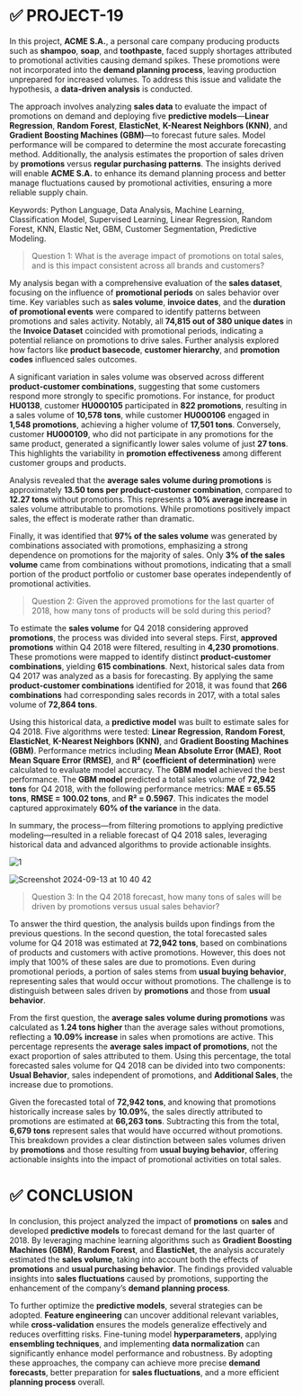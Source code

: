 # ✅ PROJECT-19

In this project, **ACME S.A.**, a personal care company producing products such as **shampoo**, **soap**, and **toothpaste**, faced supply shortages attributed to promotional activities causing demand spikes. These promotions were not incorporated into the **demand planning process**, leaving production unprepared for increased volumes. To address this issue and validate the hypothesis, a **data-driven analysis** is conducted.

The approach involves analyzing **sales data** to evaluate the impact of promotions on demand and deploying five **predictive models**—**Linear Regression**, **Random Forest**, **ElasticNet**, **K-Nearest Neighbors (KNN)**, and **Gradient Boosting Machines (GBM)**—to forecast future sales. Model performance will be compared to determine the most accurate forecasting method. Additionally, the analysis estimates the proportion of sales driven by **promotions** versus **regular purchasing patterns**. The insights derived will enable **ACME S.A.** to enhance its demand planning process and better manage fluctuations caused by promotional activities, ensuring a more reliable supply chain.

Keywords: Python Language, Data Analysis, Machine Learning, Classification Model, Supervised Learning, Linear Regression, Random Forest, KNN, Elastic Net, GBM, Customer Segmentation, Predictive Modeling.

> Question 1: What is the average impact of promotions on total sales, and is this impact consistent across all brands and customers?

My analysis began with a comprehensive evaluation of the **sales dataset**, focusing on the influence of **promotional periods** on sales behavior over time. Key variables such as **sales volume**, **invoice dates**, and the **duration of promotional events** were compared to identify patterns between promotions and sales activity. Notably, all **74,815 out of 380 unique dates** in the **Invoice Dataset** coincided with promotional periods, indicating a potential reliance on promotions to drive sales. Further analysis explored how factors like **product basecode**, **customer hierarchy**, and **promotion codes** influenced sales outcomes.

A significant variation in sales volume was observed across different **product-customer combinations**, suggesting that some customers respond more strongly to specific promotions. For instance, for product **HU0138**, customer **HU000105** participated in **822 promotions**, resulting in a sales volume of **10,578 tons**, while customer **HU000106** engaged in **1,548 promotions**, achieving a higher volume of **17,501 tons**. Conversely, customer **HU000109**, who did not participate in any promotions for the same product, generated a significantly lower sales volume of just **27 tons**. This highlights the variability in **promotion effectiveness** among different customer groups and products.

Analysis revealed that the **average sales volume during promotions** is approximately **13.50 tons per product-customer combination**, compared to **12.27 tons** without promotions. This represents a **10% average increase** in sales volume attributable to promotions. While promotions positively impact sales, the effect is moderate rather than dramatic.

Finally, it was identified that **97% of the sales volume** was generated by combinations associated with promotions, emphasizing a strong dependence on promotions for the majority of sales. Only **3% of the sales volume** came from combinations without promotions, indicating that a small portion of the product portfolio or customer base operates independently of promotional activities.

> Question 2: Given the approved promotions for the last quarter of 2018, how many tons of products will be sold during this period?

To estimate the **sales volume** for Q4 2018 considering approved **promotions**, the process was divided into several steps. First, **approved promotions** within Q4 2018 were filtered, resulting in **4,230 promotions**. These promotions were mapped to identify distinct **product-customer combinations**, yielding **615 combinations**. Next, historical sales data from Q4 2017 was analyzed as a basis for forecasting. By applying the same **product-customer combinations** identified for 2018, it was found that **266 combinations** had corresponding sales records in 2017, with a total sales volume of **72,864 tons**.

Using this historical data, a **predictive model** was built to estimate sales for Q4 2018. Five algorithms were tested: **Linear Regression**, **Random Forest**, **ElasticNet**, **K-Nearest Neighbors (KNN)**, and **Gradient Boosting Machines (GBM)**. Performance metrics including **Mean Absolute Error (MAE)**, **Root Mean Square Error (RMSE)**, and **R² (coefficient of determination)** were calculated to evaluate model accuracy. The **GBM model** achieved the best performance. The **GBM model** predicted a total sales volume of **72,942 tons** for Q4 2018, with the following performance metrics: **MAE = 65.55 tons**, **RMSE = 100.02 tons**, and **R² = 0.5967**. This indicates the model captured approximately **60% of the variance** in the data.

In summary, the process—from filtering promotions to applying predictive modeling—resulted in a reliable forecast of Q4 2018 sales, leveraging historical data and advanced algorithms to provide actionable insights.

![1](https://github.com/user-attachments/assets/4cbda6b5-8431-48ac-8a8b-f6c6b5d213fb)

![Screenshot 2024-09-13 at 10 40 42](https://github.com/user-attachments/assets/cd80d8e4-b34b-4f64-8238-f732ec1a3c61)

> Question 3: In the Q4 2018 forecast, how many tons of sales will be driven by promotions versus usual sales behavior?

To answer the third question, the analysis builds upon findings from the previous questions. In the second question, the total forecasted sales volume for Q4 2018 was estimated at **72,942 tons**, based on combinations of products and customers with active promotions. However, this does not imply that 100% of these sales are due to promotions. Even during promotional periods, a portion of sales stems from **usual buying behavior**, representing sales that would occur without promotions. The challenge is to distinguish between sales driven by **promotions** and those from **usual behavior**.

From the first question, the **average sales volume during promotions** was calculated as **1.24 tons higher** than the average sales without promotions, reflecting a **10.09% increase** in sales when promotions are active. This percentage represents the **average sales impact of promotions**, not the exact proportion of sales attributed to them. Using this percentage, the total forecasted sales volume for Q4 2018 can be divided into two components: **Usual Behavior**, sales independent of promotions, and **Additional Sales**, the increase due to promotions.

Given the forecasted total of **72,942 tons**, and knowing that promotions historically increase sales by **10.09%**, the sales directly attributed to promotions are estimated at **66,263 tons**. Subtracting this from the total, **6,679 tons** represent sales that would have occurred without promotions. This breakdown provides a clear distinction between sales volumes driven by **promotions** and those resulting from **usual buying behavior**, offering actionable insights into the impact of promotional activities on total sales.

# ✅ CONCLUSION

In conclusion, this project analyzed the impact of **promotions** on **sales** and developed **predictive models** to forecast demand for the last quarter of 2018. By leveraging machine learning algorithms such as **Gradient Boosting Machines (GBM)**, **Random Forest**, and **ElasticNet**, the analysis accurately estimated the **sales volume**, taking into account both the effects of **promotions** and **usual purchasing behavior**. The findings provided valuable insights into **sales fluctuations** caused by promotions, supporting the enhancement of the company’s **demand planning process**.

To further optimize the **predictive models**, several strategies can be adopted. **Feature engineering** can uncover additional relevant variables, while **cross-validation** ensures the models generalize effectively and reduces overfitting risks. Fine-tuning model **hyperparameters**, applying **ensembling techniques**, and implementing **data normalization** can significantly enhance model performance and robustness. By adopting these approaches, the company can achieve more precise **demand forecasts**, better preparation for **sales fluctuations**, and a more efficient **planning process** overall.
